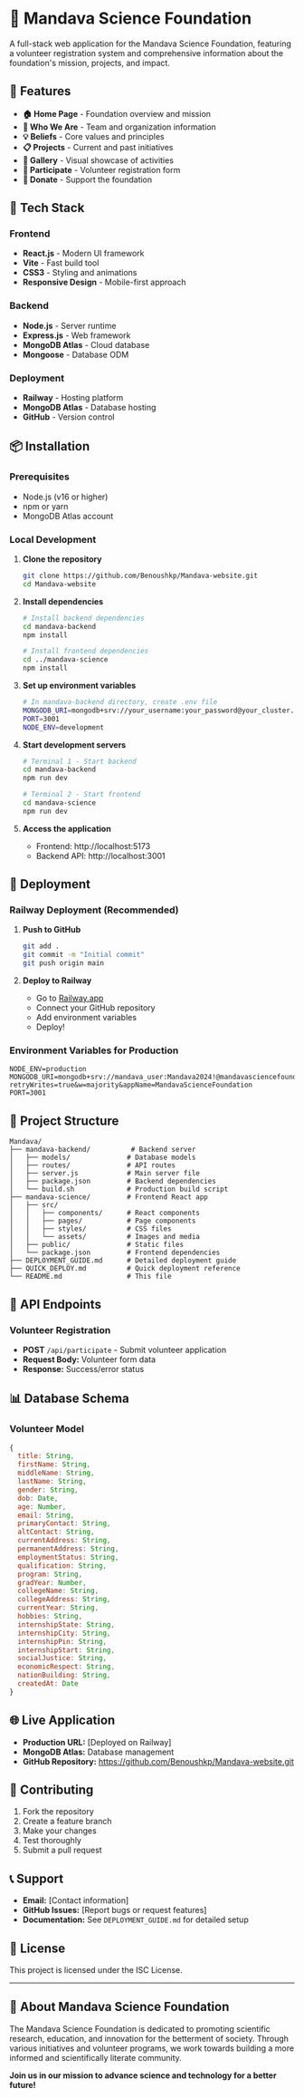 # 🧬 Mandava Science Foundation

A full-stack web application for the Mandava Science Foundation, featuring a volunteer registration system and comprehensive information about the foundation's mission, projects, and impact.

## 🌟 **Features**

- **🏠 Home Page** - Foundation overview and mission
- **👥 Who We Are** - Team and organization information
- **💡 Beliefs** - Core values and principles
- **📋 Projects** - Current and past initiatives
- **📸 Gallery** - Visual showcase of activities
- **🤝 Participate** - Volunteer registration form
- **💝 Donate** - Support the foundation

## 🚀 **Tech Stack**

### **Frontend**
- **React.js** - Modern UI framework
- **Vite** - Fast build tool
- **CSS3** - Styling and animations
- **Responsive Design** - Mobile-first approach

### **Backend**
- **Node.js** - Server runtime
- **Express.js** - Web framework
- **MongoDB Atlas** - Cloud database
- **Mongoose** - Database ODM

### **Deployment**
- **Railway** - Hosting platform
- **MongoDB Atlas** - Database hosting
- **GitHub** - Version control

## 📦 **Installation**

### **Prerequisites**
- Node.js (v16 or higher)
- npm or yarn
- MongoDB Atlas account

### **Local Development**

1. **Clone the repository**
   ```bash
   git clone https://github.com/Benoushkp/Mandava-website.git
   cd Mandava-website
   ```

2. **Install dependencies**
   ```bash
   # Install backend dependencies
   cd mandava-backend
   npm install
   
   # Install frontend dependencies
   cd ../mandava-science
   npm install
   ```

3. **Set up environment variables**
   ```bash
   # In mandava-backend directory, create .env file
   MONGODB_URI=mongodb+srv://your_username:your_password@your_cluster.mongodb.net/mandava?retryWrites=true&w=majority
   PORT=3001
   NODE_ENV=development
   ```

4. **Start development servers**
   ```bash
   # Terminal 1 - Start backend
   cd mandava-backend
   npm run dev
   
   # Terminal 2 - Start frontend
   cd mandava-science
   npm run dev
   ```

5. **Access the application**
   - Frontend: http://localhost:5173
   - Backend API: http://localhost:3001

## 🚀 **Deployment**

### **Railway Deployment (Recommended)**

1. **Push to GitHub**
   ```bash
   git add .
   git commit -m "Initial commit"
   git push origin main
   ```

2. **Deploy to Railway**
   - Go to [Railway.app](https://railway.app)
   - Connect your GitHub repository
   - Add environment variables
   - Deploy!

### **Environment Variables for Production**
```
NODE_ENV=production
MONGODB_URI=mongodb+srv://mandava_user:Mandava2024!@mandavasciencefoundatio.9s1w5uq.mongodb.net/mandava?retryWrites=true&w=majority&appName=MandavaScienceFoundation
PORT=3001
```

## 📁 **Project Structure**

```
Mandava/
├── mandava-backend/          # Backend server
│   ├── models/              # Database models
│   ├── routes/              # API routes
│   ├── server.js            # Main server file
│   ├── package.json         # Backend dependencies
│   └── build.sh             # Production build script
├── mandava-science/         # Frontend React app
│   ├── src/
│   │   ├── components/      # React components
│   │   ├── pages/           # Page components
│   │   ├── styles/          # CSS files
│   │   └── assets/          # Images and media
│   ├── public/              # Static files
│   └── package.json         # Frontend dependencies
├── DEPLOYMENT_GUIDE.md      # Detailed deployment guide
├── QUICK_DEPLOY.md          # Quick deployment reference
└── README.md                # This file
```

## 🔧 **API Endpoints**

### **Volunteer Registration**
- **POST** `/api/participate` - Submit volunteer application
- **Request Body:** Volunteer form data
- **Response:** Success/error status

## 📊 **Database Schema**

### **Volunteer Model**
```javascript
{
  title: String,
  firstName: String,
  middleName: String,
  lastName: String,
  gender: String,
  dob: Date,
  age: Number,
  email: String,
  primaryContact: String,
  altContact: String,
  currentAddress: String,
  permanentAddress: String,
  employmentStatus: String,
  qualification: String,
  program: String,
  gradYear: Number,
  collegeName: String,
  collegeAddress: String,
  currentYear: String,
  hobbies: String,
  internshipState: String,
  internshipCity: String,
  internshipPin: String,
  internshipStart: String,
  socialJustice: String,
  economicRespect: String,
  nationBuilding: String,
  createdAt: Date
}
```

## 🌐 **Live Application**

- **Production URL:** [Deployed on Railway]
- **MongoDB Atlas:** Database management
- **GitHub Repository:** https://github.com/Benoushkp/Mandava-website.git

## 🤝 **Contributing**

1. Fork the repository
2. Create a feature branch
3. Make your changes
4. Test thoroughly
5. Submit a pull request

## 📞 **Support**

- **Email:** [Contact information]
- **GitHub Issues:** [Report bugs or request features]
- **Documentation:** See `DEPLOYMENT_GUIDE.md` for detailed setup

## 📄 **License**

This project is licensed under the ISC License.

---

## 🎉 **About Mandava Science Foundation**

The Mandava Science Foundation is dedicated to promoting scientific research, education, and innovation for the betterment of society. Through various initiatives and volunteer programs, we work towards building a more informed and scientifically literate community.

**Join us in our mission to advance science and technology for a better future!** 